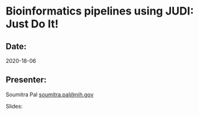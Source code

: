 Bioinformatics pipelines using JUDI: Just Do It!
================================================

Date:
-----
2020-18-06

Presenter:
---------
Soumitra Pal <soumitra.pal@nih.gov>

Slides:

